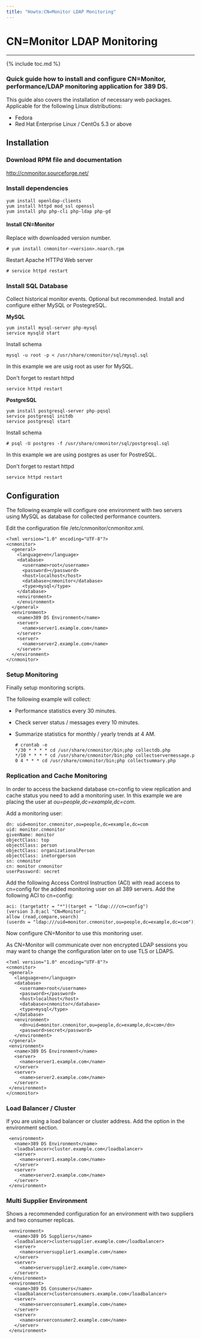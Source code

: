 ```yaml
---
title: "Howto:CN=Monitor LDAP Monitoring"
---
```


# CN=Monitor LDAP Monitoring
----------------------------

{% include toc.md %}

### Quick guide how to install and configure CN=Monitor, performance/LDAP monitoring application for 389 DS.

This guide also covers the installation of necessary web packages. Applicable for the following Linux distributions:

-   Fedora
-   Red Hat Enterprise Linux / CentOs 5.3 or above

Installation
------------

### Download RPM file and documentation

<http://cnmonitor.sourceforge.net/>

### Install dependencies

    yum install openldap-clients
    yum install httpd mod_ssl openssl
    yum install php php-cli php-ldap php-gd

#### Install CN=Monitor 

Replace <version> with downloaded version number.

    # yum install cnmonitor-<version>.noarch.rpm    

Restart Apache HTTPd Web server

    # service httpd restart    

### Install SQL Database

Collect historical monitor events. Optional but recommended. Install and configure either MySQL or PostegreSQL.

**MySQL**

    yum install mysql-server php-mysql
    service mysqld start

Install schema

    mysql -u root -p < /usr/share/cnmonitor/sql/mysql.sql

In this example we are usig root as user for MySQL.

Don't forget to restart httpd

    service httpd restart    

**PostgreSQL**

    yum install postgresql-server php-pqsql     
    service postgresql initdb     
    service postgresql start    

Install schema

    # psql -U postgres -f /usr/share/cnmonitor/sql/postgresql.sql    

In this example we are using postgres as user for PostreSQL.

Don't forget to restart httpd

    service httpd restart

Configuration
-------------

The following example will configure one environment with two servers using MySQL as database for collected performance counters.

Edit the configuration file /etc/cnmonitor/cnmonitor.xml.

    <?xml version="1.0" encoding="UTF-8"?>
    <cnmonitor>
      <general>
        <language>en</language>
        <database>
          <username>root</username>
          <password></password>
          <host>localhost</host>
          <database>cnmonitor</database>
          <type>mysql</type>
        </database>
        <environment>
        </environment>
      </general>
      <environment>
        <name>389 DS Environment</name>
        <server>
          <name>server1.example.com</name>
        </server>
        <server>
          <name>server2.example.com</name>
        </server>
      </environment>
    </cnmonitor>

### Setup Monitoring

Finally setup monitoring scripts.

The following example will collect:

-   Performance statistics every 30 minutes.
-   Check server status / messages every 10 minutes.
-   Summarize statistics for monthly / yearly trends at 4 AM.

        # crontab -e    
        */30 * * * * cd /usr/share/cnmonitor/bin;php collectdb.php    
        */10 * * * * cd /usr/share/cnmonitor/bin;php collectservermessage.php    
        0 4 * * * cd /usr/share/cnmonitor/bin;php collectsummary.php    

### Replication and Cache Monitoring

In order to access the backend database cn=config to view replication and cache status you need to add a monitoring user. In this example we are placing the user at *ou=people,dc=example,dc=com*.

Add a monitoring user:

    dn: uid=monitor.cnmonitor,ou=people,dc=example,dc=com
    uid: monitor.cnmonitor
    givenName: monitor
    objectClass: top
    objectClass: person
    objectClass: organizationalPerson
    objectClass: inetorgperson
    sn: cnmonitor
    cn: monitor cnmonitor
    userPassword: secret

Add the following Access Control Instruction (ACI) with read access to cn=config for the added monitoring user on all 389 servers. Add the following ACI to cn=config:

    aci: (targetattr = "*")(target = "ldap:///cn=config")(version 3.0;acl "CN=Monitor";
    allow (read,compare,search)(userdn = "ldap:///uid=monitor.cnmonitor,ou=people,dc=example,dc=com");)

Now configure CN=Monitor to use this monitoring user.

As CN=Monitor will communicate over non encrypted LDAP sessions you may want to change the configuration later on to use TLS or LDAPS.

    <?xml version="1.0" encoding="UTF-8"?>
    <cnmonitor>
     <general>
       <language>en</language>
       <database>
         <username>root</username>
         <password></password>
         <host>localhost</host>
         <database>cnmonitor</database>
         <type>mysql</type>
       </database>
       <environment>
         <dn>uid=monitor.cnmonitor,ou=people,dc=example,dc=com</dn>
         <password>secret</password>
       </environment>
     </general>
     <environment>
       <name>389 DS Environment</name>
       <server>
         <name>server1.example.com</name>
       </server>
       <server>
         <name>server2.example.com</name>
       </server>
     </environment>
    </cnmonitor>

### Load Balancer / Cluster

If you are using a load balancer or cluster address. Add the option *<loadbalancer>* in the environment section.

     <environment>
       <name>389 DS Environment</name>
       <loadbalancer>cluster.example.com</loadbalancer>
       <server>
         <name>server1.example.com</name>
       </server>
       <server>
         <name>server2.example.com</name>
       </server>
     </environment>

### Multi Supplier Environment

Shows a recommended configuration for an environment with two suppliers and two consumer replicas.

     <environment>
       <name>389 DS Suppliers</name>
       <loadbalancer>clustersupplier.example.com</loadbalancer>
       <server>
         <name>serversupplier1.example.com</name>
       </server>
       <server>
         <name>serversupplier2.example.com</name>
       </server>
     </environment>
     <environment>
       <name>389 DS Consumers</name>
       <loadbalancer>clusterconsumers.example.com</loadbalancer>
       <server>
         <name>serverconsumer1.example.com</name>
       </server>
       <server>
         <name>serverconsumer2.example.com</name>
       </server>
     </environment>

